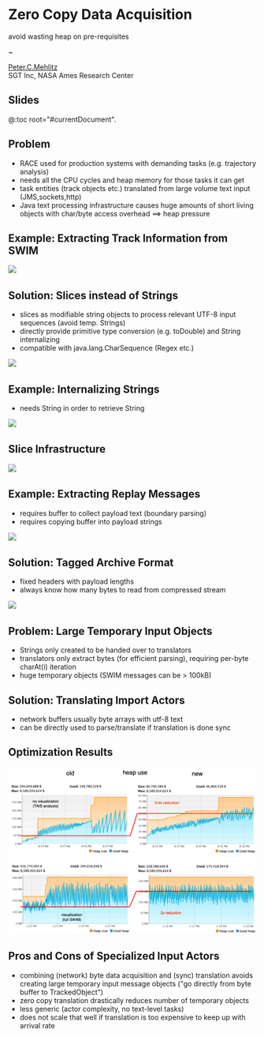 # Zero Copy Data Acquisition
avoid wasting heap on pre-requisites<br/>


~


<a href="https://ti.arc.nasa.gov/profile/pcmehlitz/" rel="author">Peter.C.Mehlitz</a><br/>
SGT Inc, NASA Ames Research Center

## Slides
@:toc root="#currentDocument".


## Problem

* RACE used for production systems with demanding tasks (e.g. trajectory analysis)
* needs all the CPU cycles and heap memory for those tasks it can get
* task entities (track objects etc.) translated from large volume text input (JMS,sockets,http)
* Java text processing infrastructure causes huge amounts of short living objects with
  char/byte access overhead ⟹ heap pressure 

  
## Example: Extracting Track Information from SWIM

<img src="../images/xml-parsing.svg" class="center scale80">


## Solution: Slices instead of Strings

* slices as modifiable string objects to process relevant UTF-8 input sequences (avoid temp. Strings)
* directly provide primitive type conversion (e.g. toDouble) and String internalizing
* compatible with java.lang.CharSequence (Regex etc.)

<img src="../images/xml-slice-parsing.svg" class="center scale70">


## Example: Internalizing Strings

* needs String in order to retrieve String

<img src="../images/intern.svg" class="center scale65">


## Slice Infrastructure

<img src="../images/slice.svg" class="center scale80">


## Example: Extracting Replay Messages

* requires buffer to collect payload text (boundary parsing)
* requires copying buffer into payload strings

<img src="../images/arch-replay-obj.svg" class="center scale60">


## Solution: Tagged Archive Format

* fixed headers with payload lengths
* always know how many bytes to read from compressed stream

<img src="../images/tagged-archive.svg" class="center scale50">


## Problem: Large Temporary Input Objects

* Strings only created to be handed over to translators
* translators only extract bytes (for efficient parsing), requiring
  per-byte charAt(i) iteration
* huge temporary objects (SWIM messages can be > 100kB)


## Solution: Translating Import Actors

* network buffers usually byte arrays with utf-8 text
* can be directly used to parse/translate if translation is
  done sync


## Optimization Results

<img src="../images/heap-old-new.png" class="center scale80">


## Pros and Cons of Specialized Input Actors

* combining (network) byte data acquisition and (sync) translation avoids creating
  large temporary input message objects ("go directly from byte buffer to TrackedObject")
* zero copy translation drastically reduces number of temporary objects
* less generic (actor complexity, no text-level tasks)
* does not scale that well if translation is too expensive to keep up with arrival rate